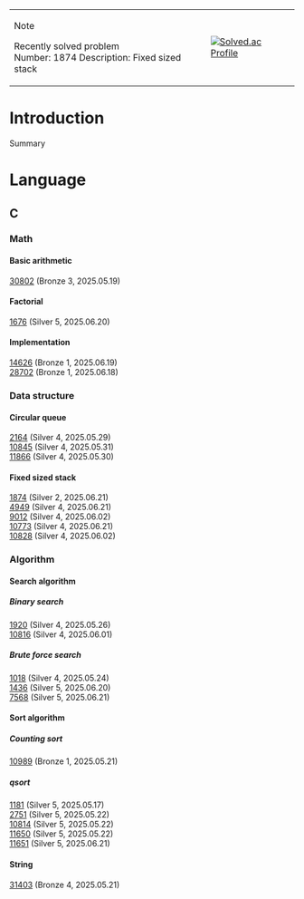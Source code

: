 <table>
<tr>
  <td>
    
  > [!NOTE]  
  > Recently solved problem  
  > Number: 1874
  > Description: Fixed sized stack
  
  </td>
  <td>
  
  [![Solved.ac Profile](http://mazassumnida.wtf/api/generate_badge?boj=j30n9hn)](https://solved.ac/j30n9hn)
  
  </td>
</tr>
</table>

# Introduction
Summary

# Language
## C
### Math
#### Basic arithmetic
[30802](./CLASS/CLASS2/30802/main.c) (Bronze 3, 2025.05.19)<br>
#### Factorial
[1676](./CLASS/CLASS2/1676/main.c) (Silver 5, 2025.06.20)<br>
#### Implementation
[14626](./CLASS/CLASS2/14626/main.c) (Bronze 1, 2025.06.19)<br>
[28702](./CLASS/CLASS2/28702/main.c) (Bronze 1, 2025.06.18)<br>
### Data structure
#### Circular queue
[2164](./CLASS/CLASS2/2164/main.c) (Silver 4, 2025.05.29)<br>
[10845](./CLASS/CLASS2/10845/main.c) (Silver 4, 2025.05.31)<br>
[11866](./CLASS/CLASS2/11866/main.c) (Silver 4, 2025.05.30)<br>
#### Fixed sized stack
[1874](./CLASS/CLASS2/1874/main.c) (Silver 2, 2025.06.21)<br>
[4949](./CLASS/CLASS2/4949/main.c) (Silver 4, 2025.06.21)<br>
[9012](./CLASS/CLASS2/9012/main.c) (Silver 4, 2025.06.02)<br>
[10773](./CLASS/CLASS2/10773/main.c) (Silver 4, 2025.06.21)<br>
[10828](./CLASS/CLASS2/10828/main.c) (Silver 4, 2025.06.02)<br>
### Algorithm
#### Search algorithm
##### Binary search
[1920](./CLASS/CLASS2/1920/main.c) (Silver 4, 2025.05.26)<br>
[10816](./CLASS/CLASS2/10816/main.c) (Silver 4, 2025.06.01)<br>
##### Brute force search
[1018](./CLASS/CLASS2/1018/main.c) (Silver 4, 2025.05.24)<br>
[1436](./CLASS/CLASS2/1436/main.c) (Silver 5, 2025.06.20)<br>
[7568](./CLASS/CLASS2/7568/main.c) (Silver 5, 2025.06.21)<br>
#### Sort algorithm
##### Counting sort
[10989](./CLASS/CLASS2/10989/main.c) (Bronze 1, 2025.05.21)
##### qsort
[1181](./CLASS/CLASS2/1181/main.c) (Silver 5, 2025.05.17)<br>
[2751](./CLASS/CLASS2/2751/main.c) (Silver 5, 2025.05.22)<br>
[10814](./CLASS/CLASS2/10814/main.c) (Silver 5, 2025.05.22)<br>
[11650](./CLASS/CLASS2/11650/main.c) (Silver 5, 2025.05.22)<br>
[11651](./CLASS/CLASS2/11651/main.c) (Silver 5, 2025.06.21)<br>
#### String
[31403](./CLASS/CLASS1/31403/main.c) (Bronze 4, 2025.05.21)
